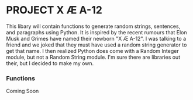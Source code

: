 # PROJECT X Æ A-12

This libary will contain functions to generate random strings, sentences, and paragraphs using Python. It is inspired by the recent rumours that Elon Musk and Grimes have named their newborn "X Æ A-12". I was talking to a friend and we joked that they must have used a random string generator to get that name. I then realized Python does come with a Random Integer module, but not a Random String module. I'm sure there are libraries out their, but I decided to make my own.

### Functions
Coming Soon